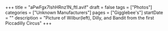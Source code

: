 +++
title = "aPwFgx7lshHRnz1N_ftI.avif"
draft = false
tags = ["Photos"]
categories = ["Unknown Manufacturers"]
pages = ["Gigglebee's"]
startDate = ""
description = "Picture of Wilbur(left), Dilly, and Bandit from the first Piccadilly Circus"
+++
